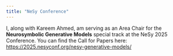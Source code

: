 ```yaml
---
title: "NeSy Conference"
---
```


I, along with Kareem Ahmed, am serving as an Area Chair for the <b>Neurosymbolic Generative Models</b> special track at the NeSy 2025 Conference. You can find the Call for Papers here: https://2025.nesyconf.org/nesy-generative-models/
